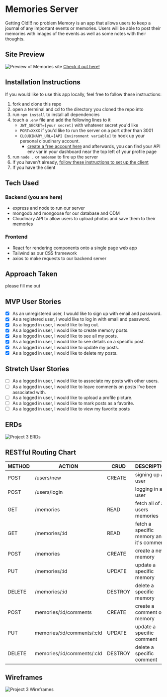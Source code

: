 # Memories Server

Getting Old!!! no problem Memory is an app that allows users to keep a journal of any important events or memories. Users will be able to post their memories with images of the events as well as some notes with their thoughts.

## Site Preview
![Preview of Memories site](https://res.cloudinary.com/dazgyyyvj/image/upload/v1665618623/seir-808-p3/Screenshot_from_2022-10-12_16-49-37_nah6bk.png)
[Check it out here!](https://superb-parfait-91c6b9.netlify.app/)

## Installation Instructions
If you would like to use this app locally, feel free to follow these instructions:
1. fork and clone this repo
2. open a terminal and cd to the directory you cloned the repo into
3. run `npm install` to install all dependencies
4. touch a `.env` file and add the following lines to it
    - `JWT_SECRET=[your secret]` with whatever secret you'd like
    - `PORT=XXXX` if you'd like to run the server on a port other than 3001
    - `CLOUDINARY_URL=[API Environment variable]` to hook up your personal cloudinary account.
        - [create a free account here](https://cloudinary.com/) and afterwards, you can find your API env var in your dashboard near the top left of your profile page
5. run `node .` or `nodemon` to fire up the server
6. If you haven't already, [follow these instructions to set up the client](https://github.com/JamesOnwordi/memories_client)
7. If you have the client

## Tech Used
### Backend (you are here)
- express and node to run our server
- mongodb and mongoose for our database and ODM
- Cloudinary API to allow users to upload photos and save them to their memories

### Frontend
- React for rendering components onto a single page web app
- Tailwind as our CSS framework
- axios to make requests to our backend server

## Approach Taken
please fill me out

## MVP User Stories
- [x] As an unregistered user, I would like to sign up with email and password.
- [x] As a registered user, I would like to log in with email and password.
- [x] As a logged in user, I would like to log out.
- [x] As a logged in user, I would like to create memory posts.
- [x] As a logged in user, I would like to see all my posts.
- [x] As a logged in user, I would like to see details on a specific post.
- [x] As a logged in user, I would like to update my posts.
- [x] As a logged in user, I would like to delete my posts.

## Stretch User Stories
- [ ] As a logged in user, I would like to associate my posts with other users.
- [ ] As a logged in user, I would like to leave comments on posts I've been associated with.
- [ ] As a logged in user, I would like to upload a profile picture.
- [ ] As a logged in user, I would like to mark posts as a favorite.
- [ ] As a logged in user, I would like to view my favorite posts

## ERDs
![Project 3 ERDs](https://res.cloudinary.com/dazgyyyvj/image/upload/v1665617908/seir-808-p3/project3erd_coljkd.png)

## RESTful Routing Chart
| METHOD | ACTION | CRUD | DESCRIPTION |
|--------|--------|------|-------------|
| POST | /users/new | CREATE | signing up a user |
| POST | /users/login | | logging in a user |
| GET | /memories | READ | fetch all of a users memories |
| GET | /memories/:id | READ | fetch a specific memory and it's comments |
| POST | /memories | CREATE | create a new memory |
| PUT | /memories/:id | UPDATE | update a specific memory |
| DELETE | /memories/:id | DESTROY | delete a specific memory |
| POST | memories/:id/comments | CREATE | create a comment on a memory |
| PUT | memories/:id/comments/:cId | UPDATE | update a specific comment |
| DELETE | memories/:id/comments/:cId | DESTROY | delete a specific comment |

## Wireframes
![Project 3 Wireframes](https://res.cloudinary.com/dazgyyyvj/image/upload/v1665617625/seir-808-p3/p3-wireframe_awfc8z.png)